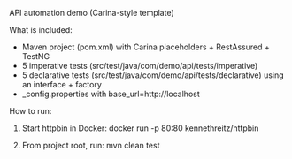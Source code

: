 API automation demo (Carina-style template)

What is included:
- Maven project (pom.xml) with Carina placeholders + RestAssured + TestNG
- 5 imperative tests (src/test/java/com/demo/api/tests/imperative)
- 5 declarative tests (src/test/java/com/demo/api/tests/declarative) using an interface + factory
- _config.properties with base_url=http://localhost

How to run:
1. Start httpbin in Docker:
   docker run -p 80:80 kennethreitz/httpbin

2. From project root, run:
   mvn clean test
